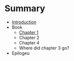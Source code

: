 # Summary

* [Introduction](README.md)
* Book
   * [Chapter 1](content/chapter_1.md)
   * Chapter 2
   * Chapter 4
   * Where did chapter 3 go?
 * Epilogeu
